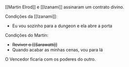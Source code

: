 [[Martin Elrod]] e [[Izanami]] assinaram um contrato divino.

Condições da [[Izanami]]:
- Eu vou sozinho para a dungeon e ela abre a porta

Condições do Martin:
- ~~Reviver o [[Sarawatti]]~~
- Quando acabar as minhas cenas, vou para lá

O Vencedor ficaria com os poderes do outro.